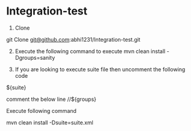 # Integration-test
1. Clone

git Clone git@github.com:abhi1231/Integration-test.git

2. Execute the following command to execute 
 mvn clean install -Dgroups=sanity
 
3. If you are looking to execute suite file then uncomment the following code 
  <suiteXmlFiles>
						<suiteXmlFile>${suite}</suiteXmlFile>
	</suiteXmlFiles>

comment the below line
  //<groups>${groups}</groups>
  
  Execute following command 
  
  mvn clean install -Dsuite=suite.xml
